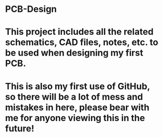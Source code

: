 # PCB-Design

# This project includes all the related schematics, CAD files, notes, etc. to be used when designing my first PCB.
# This is also my first use of GitHub, so there will be a lot of mess and mistakes in here, please bear with me for anyone viewing this in the future!
